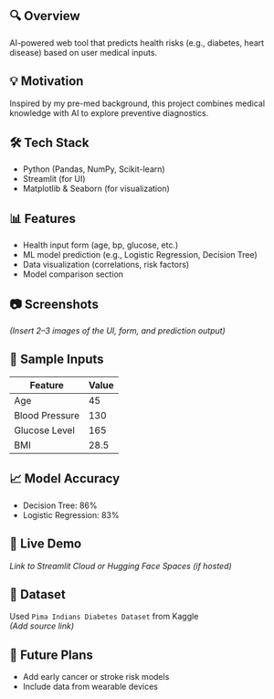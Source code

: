 ## 🔍 Overview
AI-powered web tool that predicts health risks (e.g., diabetes, heart disease) based on user medical inputs.

## 💡 Motivation
Inspired by my pre-med background, this project combines medical knowledge with AI to explore preventive diagnostics.

## 🛠️ Tech Stack
- Python (Pandas, NumPy, Scikit-learn)
- Streamlit (for UI)
- Matplotlib & Seaborn (for visualization)

## 📊 Features
- Health input form (age, bp, glucose, etc.)
- ML model prediction (e.g., Logistic Regression, Decision Tree)
- Data visualization (correlations, risk factors)
- Model comparison section

## 📷 Screenshots
*(Insert 2–3 images of the UI, form, and prediction output)*

## 🧪 Sample Inputs
| Feature       | Value  |
|---------------|--------|
| Age           | 45     |
| Blood Pressure| 130    |
| Glucose Level | 165    |
| BMI           | 28.5   |

## 📈 Model Accuracy
- Decision Tree: 86%
- Logistic Regression: 83%

## 🔗 Live Demo
*Link to Streamlit Cloud or Hugging Face Spaces (if hosted)*

## 📁 Dataset
Used `Pima Indians Diabetes Dataset` from Kaggle  
*(Add source link)*

## 🧠 Future Plans
- Add early cancer or stroke risk models
- Include data from wearable devices
